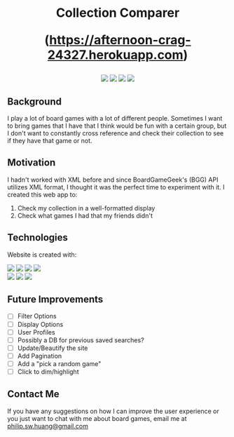 <!---<a href="https://netrunnerlegacy.herokuapp.com" alt="Phil's Netunner Legacy Decks banner link to website">
  <img src="https://github.com/PhilHuangSW/philslegacynetrunner/blob/master/banner.PNG" /></a>--->
  
<h1 align="center">Collection Comparer 
  
  (https://afternoon-crag-24327.herokuapp.com)
</h1>

<p align="center">
  <img src="https://img.shields.io/badge/version-v1.1-blue" />
  <img src="https://img.shields.io/github/last-commit/PhilHuangSW/CompareCollections" />
  <img src="https://img.shields.io/github/issues-raw/PhilHuangSW/CompareCollections" />
  <img src="https://img.shields.io/github/issues-pr/PhilHuangSW/CompareCollections" />
</p>

## Background

I play a lot of board games with a lot of different people. Sometimes I want to bring games that I have that I think would be fun with a certain group, but I don't want to constantly cross reference and check their collection to see if they have that game or not.

## Motivation

I hadn't worked with XML before and since BoardGameGeek's (BGG) API utilizes XML format, I thought it was the perfect time to experiment with it. I created this web app to:

1. Check my collection in a well-formatted display
2. Check what games I had that my friends didn't

## Technologies

Website is created with: 

<a href="https://nodejs.org/en/download/" alt="node version">
  <img src="https://img.shields.io/badge/Node.js-v14.15.0-green.svg" /></a>

<a href="https://docs.npmjs.com/downloading-and-installing-node-js-and-npm" alt="npm version">
  <img src="https://img.shields.io/badge/npm-v6.14.8-red.svg" /></a>
  
<a href="https://www.npmjs.com/package/express" alt="express version">
  <img src="https://img.shields.io/badge/express-v4.17.1-yellowgreen.svg" /></a>
  
<a href="https://ejs.co/" alt="ejs version">
  <img src="https://img.shields.io/badge/EJS-v3.1.6-orange.svg" /></a><br>

<a href="" alt="JavaScript">
  <img src="https://img.shields.io/badge/JavaScript-yellow.svg" /></a>
  
<a href="" alt="HTML">
<img src="https://img.shields.io/badge/HTML-red.svg" /></a>

<a href="" alt="CSS">
<img src="https://img.shields.io/badge/CSS-blue.svg" /></a>

## Future Improvements

- [ ] Filter Options
- [ ] Display Options
- [ ] User Profiles
- [ ] Possibly a DB for previous saved searches?
- [ ] Update/Beautify the site
- [ ] Add Pagination
- [ ] Add a "pick a random game" 
- [ ] Click to dim/highlight

## Contact Me

If you have any suggestions on how I can improve the user experience or you just want to chat with me about board games, email me at philip.sw.huang@gmail.com
